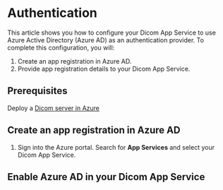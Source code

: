 # Authentication
This article shows you how to configure your Dicom App Service to use Azure Active Directory (Azure AD) as an authentication provider. To complete this configuration, you will:

1. Create an app registration in Azure AD.
1. Provide app registration details to your Dicom App Service.

## Prerequisites
Deploy a [Dicom server in Azure](https://github.com/microsoft/dicom-server/blob/master/README.md#deploy-to-azure)

## Create an app registration in Azure AD

1. Sign into the Azure portal. Search for **App Services** and select your Dicom App Service.

## Enable Azure AD in your Dicom App Service
